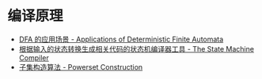 # 编译原理

* [DFA 的应用场景 - Applications of Deterministic Finite Automata](http://web.cs.ucdavis.edu/~rogaway/classes/120/spring13/eric-dfa.pdf)
* [根据输入的状态转换生成相关代码的状态机编译器工具 - The State Machine Compiler](http://smc.sourceforge.net/)
* [子集构造算法 - Powerset Construction](https://en.wikipedia.org/wiki/Powerset_construction)
